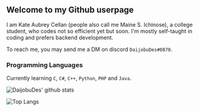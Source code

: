 ## Welcome to my Github userpage

I am Kate Aubrey Cellan (people also call me Maine S. Ichinose), a college student, who codes not so efficient yet but soon. I'm mostly self-taught in coding and prefers backend development. 

To reach me, you may send me a DM on discord `DaijobuDes#0870`.


### Programming Languages

Currently learning `C`, `C#`, `C++`, `Python`, `PHP` and `Java`.



![DaijobuDes' github stats](https://github-readme-stats.vercel.app/api?username=DaijobuDes&langs_count=10)

![Top Langs](https://github-readme-stats.vercel.app/api/top-langs/?username=DaijobuDes&layout=compact&hide=html&langs_count=10)
